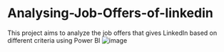 # Analysing-Job-Offers-of-linkedin
This project aims to analyze the job offers that gives LinkedIn based on different criteria using Power BI
![image](https://user-images.githubusercontent.com/78072560/184011992-7d7ff3fa-e1fa-47c4-9d12-beba26aa7e8c.png)
